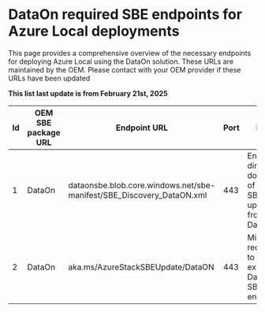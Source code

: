 # DataOn required SBE endpoints for Azure Local deployments

This page provides a comprehensive overview of the necessary endpoints for deploying Azure Local using the DataOn solution. These URLs are maintained by the OEM. Please contact with your OEM provider if these URLs have been updated

**This list last update is from February 21st, 2025**

| Id | OEM SBE package URL | Endpoint URL                                                           | Port | Notes                                                    | Arc gateway support | Required for                 |
|----|---------------------|------------------------------------------------------------------------|------|----------------------------------------------------------|---------------------|------------------------------|
| 1  | DataOn              | dataonsbe.blob.core.windows.net/sbe-manifest/SBE_Discovery_DataON.xml  | 443  | Enable direct download of future SBE updates from DataON | No                  | Deployment & Post deployment |
| 2  | DataOn              | aka.ms/AzureStackSBEUpdate/DataON                                      | 443  | Microsoft redirection to the explicit DataON SBE endpoint| Yes                 | Deployment & Post deployment |

